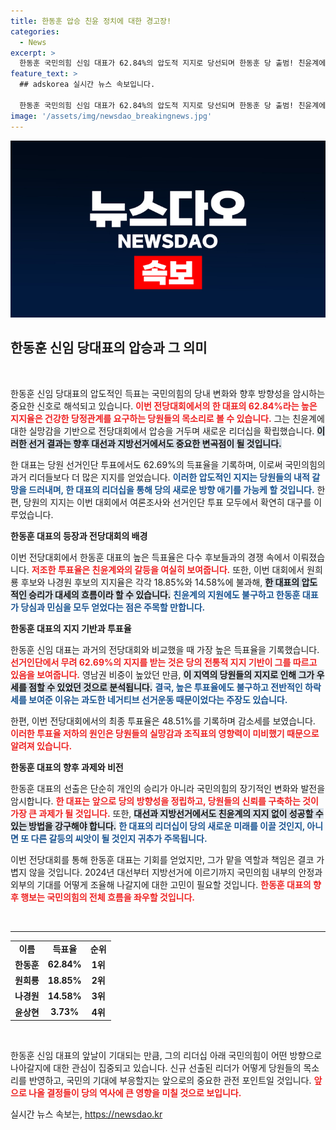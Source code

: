 ```yaml
---
title: 한동훈 압승 친윤 정치에 대한 경고장!
categories:
  - News
excerpt: >
  한동훈 국민의힘 신임 대표가 62.84%의 압도적 지지로 당선되며 한동훈 당 출범! 친윤계에 대한 실망감이 표출된 이번 전당대회, 한 대표가 이재명 후보와의 대결에서 적임자라는 평가도 나왔다! 클릭하고 자세히 알아보세요!
feature_text: >
  ## adskorea 실시간 뉴스 속보입니다.

  한동훈 국민의힘 신임 대표가 62.84%의 압도적 지지로 당선되며 한동훈 당 출범! 친윤계에 대한 실망감이 표출된 이번 전당대회, 한 대표가 이재명 후보와의 대결에서 적임자라는 평가도 나왔다! 클릭하고 자세히 알아보세요!
image: '/assets/img/newsdao_breakingnews.jpg'
---
```


<p><img src="/assets/img/newsdao_breakingnews.jpg" alt="adskorea 속보" /></p>

<h2 data-ke-size="size26">한동훈 신임 당대표의 압승과 그 의미</h2>

<p data-ke-size="size16">&nbsp;</p>

<p>한동훈 신임 당대표의 압도적인 득표는 국민의힘의 당내 변화와 향후 방향성을 암시하는 중요한 신호로 해석되고 있습니다. <b><span style="color: #ee2323;">이번 전당대회에서의 한 대표의 62.84%라는 높은 지지율은 건강한 당정관계를 요구하는 당원들의 목소리로 볼 수 있습니다.</span></b> 그는 친윤계에 대한 실망감을 기반으로 전당대회에서 압승을 거두며 새로운 리더십을 확립했습니다. <b><span style="background-color: #21538527;">이러한 선거 결과는 향후 대선과 지방선거에서도 중요한 변곡점이 될 것입니다.</span></b> </p>

<p>한 대표는 당원 선거인단 투표에서도 62.69%의 득표율을 기록하며, 이로써 국민의힘의 과거 리더들보다 더 많은 지지를 얻었습니다. <b><span style="color: #1a5490;">이러한 압도적인 지지는 당원들의 내적 갈망을 드러내며, 한 대표의 리더십을 통해 당의 새로운 방향 애기를 가능케 할 것입니다.</span></b> 한편, 당원의 지지는 이번 대회에서 여론조사와 선거인단 투표 모두에서 확연히 대구를 이루었습니다.</p>

<p><b>한동훈 대표의 등장과 전당대회의 배경</b></p>

<p>이번 전당대회에서 한동훈 대표의 높은 득표율은 다수 후보들과의 경쟁 속에서 이뤄졌습니다. <b><span style="color: #ee2323;">저조한 투표율은 친윤계와의 갈등을 여실히 보여줍니다.</span></b> 또한, 이번 대회에서 원희룡 후보와 나경원 후보의 지지율은 각각 18.85%와 14.58%에 불과해, <b><span style="background-color: #21538527;">한 대표의 압도적인 승리가 대세의 흐름이라 할 수 있습니다.</span></b> <b><span style="color: #1a5490;">친윤계의 지원에도 불구하고 한동훈 대표가 당심과 민심을 모두 얻었다는 점은 주목할 만합니다.</span></b> </p>

<p><b>한동훈 대표의 지지 기반과 투표율</b></p>

<p>한동훈 신임 대표는 과거의 전당대회와 비교했을 때 가장 높은 득표율을 기록했습니다. <b><span style="color: #ee2323;">선거인단에서 무려 62.69%의 지지를 받는 것은 당의 전통적 지지 기반이 그를 따르고 있음을 보여줍니다.</span></b> 영남권 비중이 높았던 만큼, <b><span style="background-color: #21538527;">이 지역의 당원들의 지지로 인해 그가 우세를 점할 수 있었던 것으로 분석됩니다.</span></b> <b><span style="color: #1a5490;">결국, 높은 투표율에도 불구하고 전반적인 하락세를 보여준 이유는 과도한 네거티브 선거운동 때문이었다는 주장도 있습니다.</span></b> </p>

<p>한편, 이번 전당대회에서의 최종 투표율은 48.51%를 기록하며 감소세를 보였습니다. <b><span style="color: #ee2323;">이러한 투표율 저하의 원인은 당원들의 실망감과 조직표의 영향력이 미비했기 때문으로 알려져 있습니다.</span></b> </p>

<p><b>한동훈 대표의 향후 과제와 비전</b></p>

<p>한동훈 대표의 선출은 단순히 개인의 승리가 아니라 국민의힘의 장기적인 변화와 발전을 암시합니다. <b><span style="color: #ee2323;">한 대표는 앞으로 당의 방향성을 정립하고, 당원들의 신뢰를 구축하는 것이 가장 큰 과제가 될 것입니다.</span></b> 또한, <b><span style="background-color: #21538527;">대선과 지방선거에서도 친윤계의 지지 없이 성공할 수 있는 방법을 강구해야 합니다.</span></b> <b><span style="color: #1a5490;">한 대표의 리더십이 당의 새로운 미래를 이끌 것인지, 아니면 또 다른 갈등의 씨앗이 될 것인지 귀추가 주목됩니다.</span></b></p>

<p>이번 전당대회를 통해 한동훈 대표는 기회를 얻었지만, 그가 맡을 역할과 책임은 결코 가볍지 않을 것입니다. 2024년 대선부터 지방선거에 이르기까지 국민의힘 내부의 안정과 외부의 기대를 어떻게 조율해 나갈지에 대한 고민이 필요할 것입니다. <b><span style="color: #ee2323;">한동훈 대표의 향후 행보는 국민의힘의 전체 흐름을 좌우할 것입니다.</span></b> </p>

<p data-ke-size="size16">&nbsp;</p>

<hr>

<table style="width: 100%; border-collapse: collapse;">
<tr>
<td style="text-align: center; height: 17px;"><b>이름</b></td>
<td style="text-align: center; height: 17px;"><b>득표율</b></td>
<td style="text-align: center; height: 17px;"><b>순위</b></td>
</tr>
<tr>
<td style="text-align: center; height: 17px;"><b>한동훈</b></td>
<td style="text-align: center; height: 17px;"><b>62.84%</b></td>
<td style="text-align: center; height: 17px;"><b>1위</b></td>
</tr>
<tr>
<td style="text-align: center; height: 17px;"><b>원희룡</b></td>
<td style="text-align: center; height: 17px;"><b>18.85%</b></td>
<td style="text-align: center; height: 17px;"><b>2위</b></td>
</tr>
<tr>
<td style="text-align: center; height: 17px;"><b>나경원</b></td>
<td style="text-align: center; height: 17px;"><b>14.58%</b></td>
<td style="text-align: center; height: 17px;"><b>3위</b></td>
</tr>
<tr>
<td style="text-align: center; height: 17px;"><b>윤상현</b></td>
<td style="text-align: center; height: 17px;"><b>3.73%</b></td>
<td style="text-align: center; height: 17px;"><b>4위</b></td>
</tr>
</table> 

<p data-ke-size="size16">&nbsp;</p> 

<p>한동훈 신임 대표의 앞날이 기대되는 만큼, 그의 리더십 아래 국민의힘이 어떤 방향으로 나아갈지에 대한 관심이 집중되고 있습니다. 신규 선출된 리더가 어떻게 당원들의 목소리를 반영하고, 국민의 기대에 부응할지는 앞으로의 중요한 관전 포인트일 것입니다. <b><span style="color: #ee2323;">앞으로 나올 결정들이 당의 역사에 큰 영향을 미칠 것으로 보입니다.</span></b></p>
실시간 뉴스 속보는, <a href="https://newsdao.kr" rel="dofollow">https://newsdao.kr</a>


